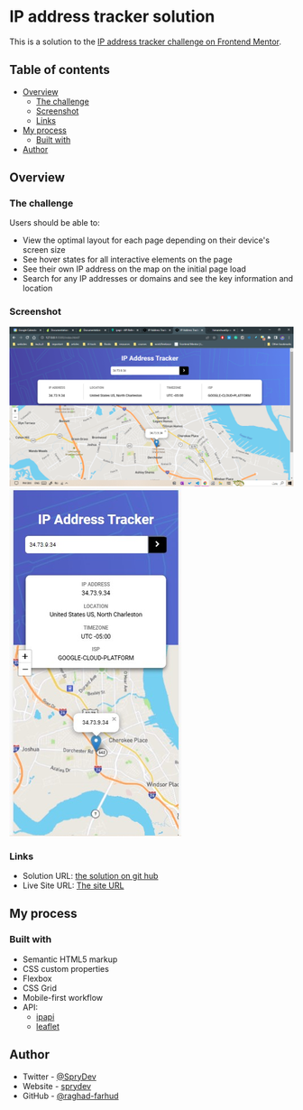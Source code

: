 # IP address tracker solution

This is a solution to the [IP address tracker challenge on Frontend Mentor](https://www.frontendmentor.io/challenges/ip-address-tracker-I8-0yYAH0).

## Table of contents

- [Overview](#overview)
  - [The challenge](#the-challenge)
  - [Screenshot](#screenshot)
  - [Links](#links)
- [My process](#my-process)
  - [Built with](#built-with)
- [Author](#author)


## Overview

### The challenge

Users should be able to:

- View the optimal layout for each page depending on their device's screen size
- See hover states for all interactive elements on the page
- See their own IP address on the map on the initial page load
- Search for any IP addresses or domains and see the key information and location

### Screenshot

![](./images/iptracker1.png)
![](./images/iptracker2.jpg)


### Links

- Solution URL: [the solution on git hub](https://github.com/raghad-farhud/ip-address-tracker)
- Live Site URL: [The site URL](https://ip-location-sprydev.netlify.app/)

## My process

### Built with

- Semantic HTML5 markup
- CSS custom properties
- Flexbox
- CSS Grid
- Mobile-first workflow
- API:
  - [ipapi](https://ipapi.co/api/?javascript#introduction)
  - [leaflet](https://leafletjs.com/)

## Author

- Twitter - [@SpryDev](https://www.twitter.com/SpryDev)
- Website - [sprydev](https://sprydev.web.app/)
- GitHub - [@raghad-farhud](https://github.com/raghad-farhud)
